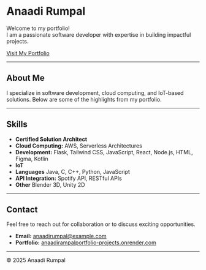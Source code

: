 # Anaadi Rumpal

Welcome to my portfolio!  
I am a passionate software developer with expertise in building impactful projects.  

[Visit My Portfolio](https://anaadirampalportfolio-projects.onrender.com/)  

---

## About Me  

I specialize in software development, cloud computing, and IoT-based solutions. Below are some of the highlights from my portfolio.  


---

## Skills  
- **Certified Solution Architect**
- **Cloud Computing:** AWS, Serverless Architectures  
- **Development:** Flask, Tailwind CSS, JavaScript, React, Node.js, HTML, Figma, Kotlin
- **IoT**  
- **Languages** Java, C, C++, Python, JavaScript
- **API Integration:** Spotify API, RESTful APIs
- **Other** Blender 3D, Unity 2D

---

## Contact  

Feel free to reach out for collaboration or to discuss exciting opportunities.  

- **Email:** anaadirumpal@example.com  
- **Portfolio:** [anaadirampalportfolio-projects.onrender.com](https://anaadirampalportfolio-projects.onrender.com/)  

---

&copy; 2025 Anaadi Rumpal
